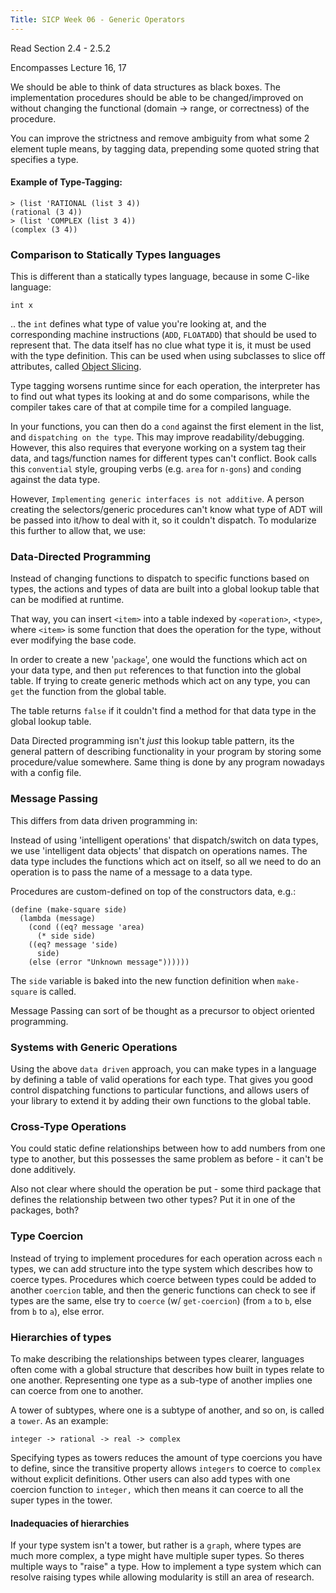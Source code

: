 ```yaml
---
Title: SICP Week 06 - Generic Operators
---
```


Read Section 2.4 - 2.5.2

Encompasses Lecture 16, 17

We should be able to think of data structures as black boxes. The implementation procedures should be able to be changed/improved on without changing the functional (domain -> range, or correctness) of the procedure.

You can improve the strictness and remove ambiguity from what some 2 element tuple means, by tagging data, prepending some quoted string that specifies a type.

#### Example of Type-Tagging:

```
> (list 'RATIONAL (list 3 4))
(rational (3 4))
> (list 'COMPLEX (list 3 4))
(complex (3 4))
```

### Comparison to Statically Types languages

This is different than a statically types language, because in some C-like language:

```
int x
```

.. the `int` defines what type of value you're looking at, and the corresponding machine instructions (`ADD`, `FLOATADD`) that should be used to represent that. The data itself has no clue what type it is, it must be used with the type definition. This can be used when using subclasses to slice off attributes, called [Object Slicing](https://en.wikipedia.org/wiki/Object_slicing).

Type tagging worsens runtime since for each operation, the interpreter has to find out what types its looking at and do some comparisons, while the compiler takes care of that at compile time for a compiled language.

In your functions, you can then do a `cond` against the first element in the list, and `dispatching on the type`. This may improve readability/debugging. However, this also requires that everyone working on a system tag their data, and tags/function names for different types can't conflict. Book calls this `convential` style, grouping verbs (e.g. `area` for `n-gons`) and `cond`ing against the data type.

However, `Implementing generic interfaces is not additive`. A person creating the selectors/generic procedures can't know what type of ADT will be passed into it/how to deal with it, so it couldn't dispatch. To modularize this further to allow that, we use:


### Data-Directed Programming

Instead of changing functions to dispatch to specific functions based on types, the actions and types of data are built into a global lookup table that can be modified at runtime.

That way, you can insert `<item>` into a table indexed by `<operation>`, `<type>`, where `<item>` is some function that does the operation for the type, without ever modifying the base code.

In order to create a new '`package`', one would the functions which act on your data type, and then `put` references to that function into the global table. If trying to create generic methods which act on any type, you can `get` the function from the global table.

The table returns `false` if it couldn't find a method for that data type in the global lookup table.

Data Directed programming isn't *just* this lookup table pattern, its the general pattern of describing functionality in your program by storing some procedure/value somewhere. Same thing is done by any program nowadays with a config file.

### Message Passing

This differs from data driven programming in:

Instead of using 'intelligent operations' that dispatch/switch on data types, we use 'intelligent data objects' that dispatch on operations names. The data type includes the functions which act on itself, so all we need to do an operation is to pass the name of a message to a data type.

Procedures are custom-defined on top of the constructors data, e.g.:

```
(define (make-square side)
  (lambda (message)
    (cond ((eq? message 'area)
      (* side side)
    ((eq? message 'side)
      side)
    (else (error "Unknown message"))))))
```

The `side` variable is baked into the new function definition when `make-square` is called.

Message Passing can sort of be thought as a precursor to object oriented programming.

### Systems with Generic Operations

Using the above `data driven` approach, you can make types in a language by defining a table of valid operations for each type. That gives you good control dispatching functions to particular functions, and allows users of your library to extend it by adding their own functions to the global table.

### Cross-Type Operations

You could static define relationships between how to add numbers from one type to another, but this possesses the same problem as before - it can't be done additively.

Also not clear where should the operation be put - some third package that defines the relationship between two other types? Put it in one of the packages, both?

### Type Coercion

Instead of trying to implement procedures for each operation across each `n` types, we can add structure into the type system which describes how to coerce types. Procedures which coerce between types could be added to another `coercion` table, and then the generic functions can check to see if types are the same, else try to `coerce` (w/ `get-coercion`) (from `a` to `b`, else from `b` to `a`), else error.

### Hierarchies of types

To make describing the relationships between types clearer, languages often come with a global structure that describes how built in types relate to one another. Representing one type as a sub-type of another implies one can coerce from one to another.

A tower of subtypes, where one is a subtype of another, and so on, is called a `tower`. As an example:

`integer -> rational -> real -> complex`

Specifying types as towers reduces the amount of type coercions you have to define, since the transitive property allows `integers` to coerce to `complex` without explicit definitions. Other users can also add types with one coercion function to `integer,` which then means it can coerce to all the super types in the tower.

#### Inadequacies of hierarchies

If your type system isn't a tower, but rather is a `graph`, where types are much more complex, a type might have multiple super types. So theres multiple ways to "raise" a type. How to implement a type system which can resolve raising types while allowing modularity is still an area of research.
